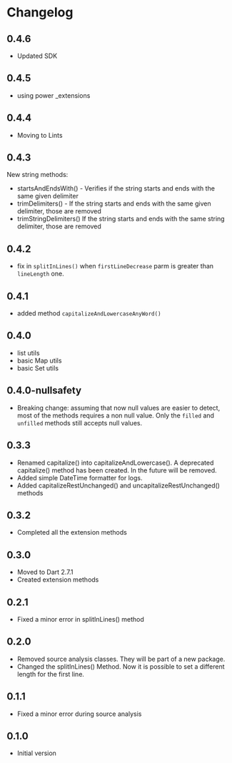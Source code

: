 # Changelog

## 0.4.6

- Updated SDK

## 0.4.5

- using power _extensions

## 0.4.4

- Moving to Lints

## 0.4.3

New string methods:

- startsAndEndsWith() - Verifies if the string starts and ends with the same given delimiter
- trimDelimiters() - If the string starts and ends with the same given delimiter, those are removed
- trimStringDelimiters() If the string starts and ends with the same string delimiter, those are removed

## 0.4.2

- fix in `splitInLines()` when `firstLineDecrease` parm  is greater than `lineLength` one.

## 0.4.1

- added method `capitalizeAndLowercaseAnyWord()`

## 0.4.0

- list utils
- basic Map utils
- basic Set utils

## 0.4.0-nullsafety

- Breaking change: assuming that now null values are easier to detect, most of the methods requires a non null value. Only the `filled` and `unfilled` methods still accepts null values.

## 0.3.3

- Renamed capitalize() into capitalizeAndLowercase(). A deprecated capitalize() method has been created. In the future will be removed.
- Added simple DateTime formatter for logs.
- Added capitalizeRestUnchanged() and uncapitalizeRestUnchanged() methods

## 0.3.2

- Completed all the extension methods

## 0.3.0

- Moved to Dart 2.7.1
- Created extension methods

## 0.2.1

- Fixed a minor error in splitInLines() method

## 0.2.0

- Removed source analysis classes. They will be part of a new package.
- Changed the splitInLines() Method. Now it is possible to set a different length for the first line.

## 0.1.1

- Fixed a minor error during source analysis

## 0.1.0

- Initial version
